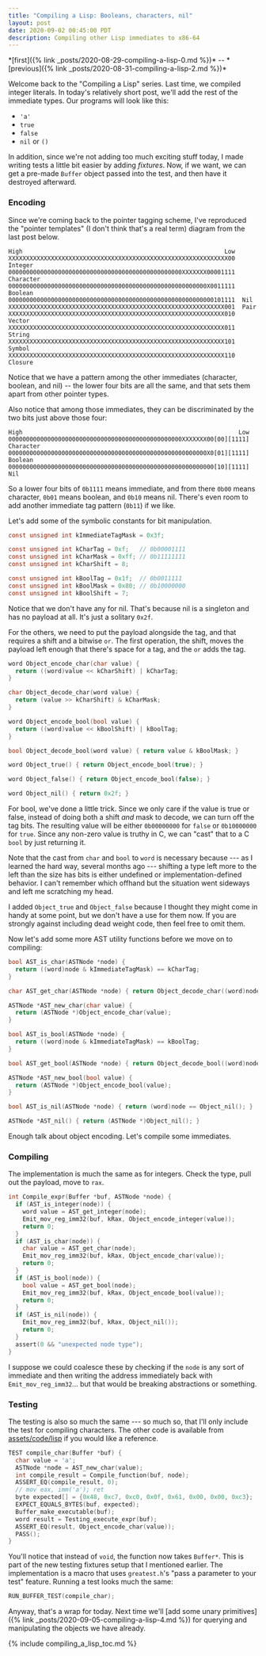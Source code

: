```yaml
---
title: "Compiling a Lisp: Booleans, characters, nil"
layout: post
date: 2020-09-02 00:45:00 PDT
description: Compiling other Lisp immediates to x86-64
---
```


<span data-nosnippet>
*[first]({% link _posts/2020-08-29-compiling-a-lisp-0.md %})* -- *[previous]({% link _posts/2020-08-31-compiling-a-lisp-2.md %})*
</span>

Welcome back to the "Compiling a Lisp" series. Last time, we compiled integer
literals. In today's relatively short post, we'll add the rest of the immediate
types. Our programs will look like this:

* `'a'`
* `true`
* `false`
* `nil` or `()`

In addition, since we're not adding too much exciting stuff today, I made
writing tests a little bit easier by adding *fixtures*. Now, if we want, we can
get a pre-made `Buffer` object passed into the test, and then have it destroyed
afterward.

### Encoding

Since we're coming back to the pointer tagging scheme, I've reproduced the
"pointer templates" (I don't think that's a real term) diagram from the last
post below.

```
High                                                         Low
XXXXXXXXXXXXXXXXXXXXXXXXXXXXXXXXXXXXXXXXXXXXXXXXXXXXXXXXXXXXXX00  Integer
0000000000000000000000000000000000000000000000000XXXXXXX00001111  Character
00000000000000000000000000000000000000000000000000000000X0011111  Boolean
0000000000000000000000000000000000000000000000000000000000101111  Nil
XXXXXXXXXXXXXXXXXXXXXXXXXXXXXXXXXXXXXXXXXXXXXXXXXXXXXXXXXXXXX001  Pair
XXXXXXXXXXXXXXXXXXXXXXXXXXXXXXXXXXXXXXXXXXXXXXXXXXXXXXXXXXXXX010  Vector
XXXXXXXXXXXXXXXXXXXXXXXXXXXXXXXXXXXXXXXXXXXXXXXXXXXXXXXXXXXXX011  String
XXXXXXXXXXXXXXXXXXXXXXXXXXXXXXXXXXXXXXXXXXXXXXXXXXXXXXXXXXXXX101  Symbol
XXXXXXXXXXXXXXXXXXXXXXXXXXXXXXXXXXXXXXXXXXXXXXXXXXXXXXXXXXXXX110  Closure
```

Notice that we have a pattern among the other immediates (character, boolean,
and nil) -- the lower four bits are all the same, and that sets them apart from
other pointer types.

Also notice that among those immediates, they can be discriminated by the two
bits just above those four:

```
High                                                             Low
0000000000000000000000000000000000000000000000000XXXXXXX00[00][1111]  Character
00000000000000000000000000000000000000000000000000000000X0[01][1111]  Boolean
0000000000000000000000000000000000000000000000000000000000[10][1111]  Nil
```

So a lower four bits of `0b1111` means immediate, and from there `0b00` means
character, `0b01` means boolean, and `0b10` means nil. There's even room to add
another immediate tag pattern (`0b11`) if we like.

Let's add some of the symbolic constants for bit manipulation.

```c
const unsigned int kImmediateTagMask = 0x3f;

const unsigned int kCharTag = 0xf;   // 0b00001111
const unsigned int kCharMask = 0xff; // 0b11111111
const unsigned int kCharShift = 8;

const unsigned int kBoolTag = 0x1f;  // 0b0011111
const unsigned int kBoolMask = 0x80; // 0b10000000
const unsigned int kBoolShift = 7;
```

Notice that we don't have any for nil. That's because nil is a singleton and
has no payload at all. It's just a solitary `0x2f`.

For the others, we need to put the payload alongside the tag, and that requires
a shift and a bitwise `or`. The first operation, the shift, moves the payload
left enough that there's space for a tag, and the `or` adds the tag.

```c
word Object_encode_char(char value) {
  return ((word)value << kCharShift) | kCharTag;
}

char Object_decode_char(word value) {
  return (value >> kCharShift) & kCharMask;
}

word Object_encode_bool(bool value) {
  return ((word)value << kBoolShift) | kBoolTag;
}

bool Object_decode_bool(word value) { return value & kBoolMask; }

word Object_true() { return Object_encode_bool(true); }

word Object_false() { return Object_encode_bool(false); }

word Object_nil() { return 0x2f; }
```

For bool, we've done a little trick. Since we only care if the value is true or
false, instead of doing both a shift *and* mask to decode, we can turn off the
tag bits. The resulting value will be either `0b00000000` for `false` or
`0b10000000` for `true`. Since any non-zero value is truthy in C, we can "cast"
that to a C `bool` by just returning it.

Note that the cast from `char` and `bool` to `word` is necessary because --- as
I learned the hard way, several months ago --- shifting a type left more to the
left than the size has bits is either undefined or implementation-defined
behavior. I can't remember which offhand but the situation went sideways and
left me scratching my head.

I added `Object_true` and `Object_false` because I thought they might come in
handy at some point, but we don't have a use for them now. If you are strongly
against including dead weight code, then feel free to omit them. 

Now let's add some more AST utility functions before we move on to compiling:

```c
bool AST_is_char(ASTNode *node) {
  return ((word)node & kImmediateTagMask) == kCharTag;
}

char AST_get_char(ASTNode *node) { return Object_decode_char((word)node); }

ASTNode *AST_new_char(char value) {
  return (ASTNode *)Object_encode_char(value);
}

bool AST_is_bool(ASTNode *node) {
  return ((word)node & kImmediateTagMask) == kBoolTag;
}

bool AST_get_bool(ASTNode *node) { return Object_decode_bool((word)node); }

ASTNode *AST_new_bool(bool value) {
  return (ASTNode *)Object_encode_bool(value);
}

bool AST_is_nil(ASTNode *node) { return (word)node == Object_nil(); }

ASTNode *AST_nil() { return (ASTNode *)Object_nil(); }
```

Enough talk about object encoding. Let's compile some immediates.

### Compiling

The implementation is much the same as for integers. Check the type, pull out
the payload, move to `rax`.

```c
int Compile_expr(Buffer *buf, ASTNode *node) {
  if (AST_is_integer(node)) {
    word value = AST_get_integer(node);
    Emit_mov_reg_imm32(buf, kRax, Object_encode_integer(value));
    return 0;
  }
  if (AST_is_char(node)) {
    char value = AST_get_char(node);
    Emit_mov_reg_imm32(buf, kRax, Object_encode_char(value));
    return 0;
  }
  if (AST_is_bool(node)) {
    bool value = AST_get_bool(node);
    Emit_mov_reg_imm32(buf, kRax, Object_encode_bool(value));
    return 0;
  }
  if (AST_is_nil(node)) {
    Emit_mov_reg_imm32(buf, kRax, Object_nil());
    return 0;
  }
  assert(0 && "unexpected node type");
}
```

I suppose we could coalesce these by checking if the `node` is any sort of
immediate and then writing the address immediately back with
`Emit_mov_reg_imm32`... but that would be breaking abstractions or something.

### Testing

The testing is also so much the same --- so much so, that I'll only include the
test for compiling characters. The other code is available from
[assets/code/lisp](https://github.com/tekknolagi/tekknolagi.github.com/blob/6a38feeb4dc63a528877a17f576756d36ba985cd/assets/code/lisp/compiling-immediates.c)
if you would like a reference.

```c
TEST compile_char(Buffer *buf) {
  char value = 'a';
  ASTNode *node = AST_new_char(value);
  int compile_result = Compile_function(buf, node);
  ASSERT_EQ(compile_result, 0);
  // mov eax, imm('a'); ret
  byte expected[] = {0x48, 0xc7, 0xc0, 0x0f, 0x61, 0x00, 0x00, 0xc3};
  EXPECT_EQUALS_BYTES(buf, expected);
  Buffer_make_executable(buf);
  word result = Testing_execute_expr(buf);
  ASSERT_EQ(result, Object_encode_char(value));
  PASS();
}
```

You'll notice that instead of `void`, the function now takes `Buffer*`. This is
part of the new testing fixtures setup that I mentioned earlier. The
implementation is a macro that uses `greatest.h`'s "pass a parameter to your
test" feature. Running a test looks much the same:

```c
RUN_BUFFER_TEST(compile_char);
```

Anyway, that's a wrap for today. Next time we'll [add some unary primitives]({%
link _posts/2020-09-05-compiling-a-lisp-4.md %}) for querying and manipulating
the objects we have already.

{% include compiling_a_lisp_toc.md %}
